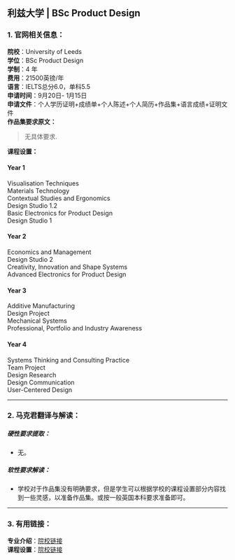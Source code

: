 ## 利兹大学 | BSc Product Design



### 1. 官网相关信息：

**院校**：University of Leeds  
**学位**：BSc Product Design  
**学制**：4 年  
**费用**：21500英镑/年  
**语言**：IELTS总分6.0，单科5.5  
**申请时间**：9月20日- 1月15日    
**申请文件**：个人学历证明+成绩单+个人陈述+个人简历+作品集+语言成绩+证明文件  
**作品集要求原文：**   

> 无具体要求.

**课程设置：**  

#### Year 1
Visualisation Techniques  
Materials Technology  
Contextual Studies and Ergonomics  
Design Studio 1.2  
Basic Electronics for Product Design  
Design Studio 1  
#### Year 2
Economics and Management  
Design Studio 2  
Creativity, Innovation and Shape Systems  
Advanced Electronics for Product Design  
#### Year 3
Additive Manufacturing  
Design Project  
Mechanical Systems  
Professional, Portfolio and Industry Awareness  
#### Year 4
Systems Thinking and Consulting Practice  
Team Project  
Design Research   
Design Communication  
User-Centered Design  

---


### 2. 马克君翻译与解读：

##### 硬性要求提取：
- 无。

##### 软性要求解读：
- 学校对于作品集没有明确要求，但是学生可以根据学校的课程设置部分内容找到一些灵感，以准备作品集。或按一般英国本科要求准备即可。


---


### 3. 有用链接：

**专业介绍**：[院校链接](https://courses.leeds.ac.uk/g656/product-design-mdes-bsc)  
**课程设置**：[院校链接](https://courses.leeds.ac.uk/g656/product-design-mdes-bsc#section2)  
